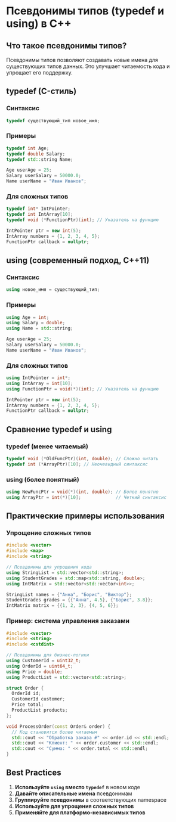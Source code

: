 # Псевдонимы типов (typedef и using) в C++

## Что такое псевдонимы типов?

Псевдонимы типов позволяют создавать новые имена для существующих типов данных. Это улучшает читаемость кода и упрощает его поддержку.

## typedef (C-стиль)

### Синтаксис
```cpp
typedef существующий_тип новое_имя;
```

### Примеры
```cpp
typedef int Age;
typedef double Salary;
typedef std::string Name;

Age userAge = 25;
Salary userSalary = 50000.0;
Name userName = "Иван Иванов";
```

### Для сложных типов
```cpp
typedef int* IntPointer;
typedef int IntArray[10];
typedef void (*FunctionPtr)(int); // Указатель на функцию

IntPointer ptr = new int(5);
IntArray numbers = {1, 2, 3, 4, 5};
FunctionPtr callback = nullptr;
```

## using (современный подход, C++11)

### Синтаксис
```cpp
using новое_имя = существующий_тип;
```

### Примеры
```cpp
using Age = int;
using Salary = double;
using Name = std::string;

Age userAge = 25;
Salary userSalary = 50000.0;
Name userName = "Иван Иванов";
```

### Для сложных типов
```cpp
using IntPointer = int*;
using IntArray = int[10];
using FunctionPtr = void(*)(int); // Указатель на функцию

IntPointer ptr = new int(5);
IntArray numbers = {1, 2, 3, 4, 5};
FunctionPtr callback = nullptr;
```

## Сравнение typedef и using

### typedef (менее читаемый)
```cpp
typedef void (*OldFuncPtr)(int, double); // Сложно читать
typedef int (*ArrayPtr)[10]; // Неочевидный синтаксис
```

### using (более понятный)
```cpp
using NewFuncPtr = void(*)(int, double); // Более понятно
using ArrayPtr = int(*)[10];             // Четкий синтаксис
```

## Практические примеры использования

### Упрощение сложных типов
```cpp
#include <vector>
#include <map>
#include <string>

// Псевдонимы для упрощения кода
using StringList = std::vector<std::string>;
using StudentGrades = std::map<std::string, double>;
using IntMatrix = std::vector<std::vector<int>>;

StringList names = {"Анна", "Борис", "Виктор"};
StudentGrades grades = {{"Анна", 4.5}, {"Борис", 3.8}};
IntMatrix matrix = {{1, 2, 3}, {4, 5, 6}};
```

### Пример: система управления заказами
```cpp
#include <vector>
#include <string>
#include <cstdint>

// Псевдонимы для бизнес-логики
using CustomerId = uint32_t;
using OrderId = uint64_t;
using Price = double;
using ProductList = std::vector<std::string>;

struct Order {
  OrderId id;
  CustomerId customer;
  Price total;
  ProductList products;
};

void ProcessOrder(const Order& order) {
  // Код становится более читаемым
  std::cout << "Обработка заказа #" << order.id << std::endl;
  std::cout << "Клиент: " << order.customer << std::endl;
  std::cout << "Сумма: " << order.total << std::endl;
}
```

## Best Practices

1. **Используйте `using` вместо `typedef`** в новом коде
2. **Давайте описательные имена** псевдонимам
3. **Группируйте псевдонимы** в соответствующих namespace
4. **Используйте для упрощения сложных типов**
5. **Применяйте для платформо-независимых типов**

